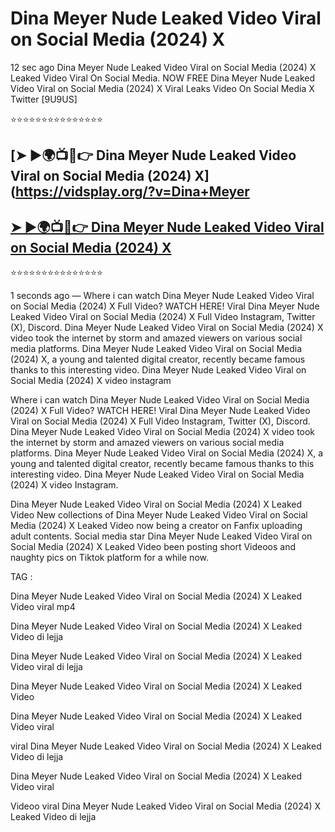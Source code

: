 ﻿# Dina Meyer Nude Leaked Video Viral on Social Media (2024) X



12 sec ago Dina Meyer Nude Leaked Video Viral on Social Media (2024) X Leaked Video Viral On Social Media. NOW FREE Dina Meyer Nude Leaked Video Viral on Social Media (2024) X Viral Leaks Video On Social Media X Twitter [9U9US]

⭐⭐⭐⭐⭐⭐⭐⭐⭐⭐⭐⭐⭐⭐⭐

## [➤ ►🌍📺📱👉 Dina Meyer Nude Leaked Video Viral on Social Media (2024) X](https://vidsplay.org/?v=Dina+Meyer

## [➤ ►🌍📺📱👉 Dina Meyer Nude Leaked Video Viral on Social Media (2024) X](https://vidsplay.org/?v=Dina+Meyer)


⭐⭐⭐⭐⭐⭐⭐⭐⭐⭐⭐⭐⭐⭐⭐



1 seconds ago — Where i can watch Dina Meyer Nude Leaked Video Viral on Social Media (2024) X Full Video? WATCH HERE! Viral Dina Meyer Nude Leaked Video Viral on Social Media (2024) X Full Video Instagram, Twitter (X), Discord. Dina Meyer Nude Leaked Video Viral on Social Media (2024) X video took the internet by storm and amazed viewers on various social media platforms. Dina Meyer Nude Leaked Video Viral on Social Media (2024) X, a young and talented digital creator, recently became famous thanks to this interesting video. Dina Meyer Nude Leaked Video Viral on Social Media (2024) X video instagram

Where i can watch Dina Meyer Nude Leaked Video Viral on Social Media (2024) X Full Video? WATCH HERE! Viral Dina Meyer Nude Leaked Video Viral on Social Media (2024) X Full Video Instagram, Twitter (X), Discord. Dina Meyer Nude Leaked Video Viral on Social Media (2024) X video took the internet by storm and amazed viewers on various social media platforms. Dina Meyer Nude Leaked Video Viral on Social Media (2024) X, a young and talented digital creator, recently became famous thanks to this interesting video. Dina Meyer Nude Leaked Video Viral on Social Media (2024) X video Instagram.

Dina Meyer Nude Leaked Video Viral on Social Media (2024) X Leaked Video New collections of Dina Meyer Nude Leaked Video Viral on Social Media (2024) X Leaked Video now being a creator on Fanfix uploading adult contents. Social media star Dina Meyer Nude Leaked Video Viral on Social Media (2024) X Leaked Video been posting short Videoos and naughty pics on Tiktok platform for a while now.

TAG :

 

Dina Meyer Nude Leaked Video Viral on Social Media (2024) X Leaked Video viral mp4

 

Dina Meyer Nude Leaked Video Viral on Social Media (2024) X Leaked Video di lejja

 

Dina Meyer Nude Leaked Video Viral on Social Media (2024) X Leaked Video viral di lejja

 

Dina Meyer Nude Leaked Video Viral on Social Media (2024) X Leaked Video

 

Dina Meyer Nude Leaked Video Viral on Social Media (2024) X Leaked Video viral

 

viral Dina Meyer Nude Leaked Video Viral on Social Media (2024) X Leaked Video di lejja

 

Dina Meyer Nude Leaked Video Viral on Social Media (2024) X Leaked Video viral

 

Videoo viral Dina Meyer Nude Leaked Video Viral on Social Media (2024) X Leaked Video di lejja